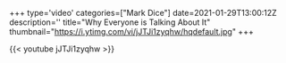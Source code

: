 +++
type='video'
categories=["Mark Dice"]
date=2021-01-29T13:00:12Z
description=''
title="Why Everyone is Talking About It"
thumbnail="https://i.ytimg.com/vi/jJTJi1zyqhw/hqdefault.jpg"
+++

{{< youtube jJTJi1zyqhw >}}

